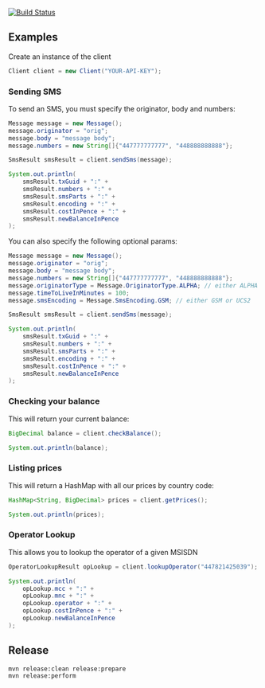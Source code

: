 [![Build Status](https://travis-ci.org/zensend/zensend_java_api.svg?branch=master)](https://travis-ci.org/zensend/zensend_java_api)

## Examples
Create an instance of the client
```java
Client client = new Client("YOUR-API-KEY");
```
### Sending SMS
To send an SMS, you must specify the originator, body and numbers:
```java
Message message = new Message();
message.originator = "orig";
message.body = "message body";
message.numbers = new String[]{"447777777777", "448888888888"};

SmsResult smsResult = client.sendSms(message);

System.out.println(
    smsResult.txGuid + ":" +
    smsResult.numbers + ":" +
    smsResult.smsParts + ":" +
    smsResult.encoding + ":" +
    smsResult.costInPence + ":" +
    smsResult.newBalanceInPence
);
```

You can also specify the following optional params:

```java
Message message = new Message();
message.originator = "orig";
message.body = "message body";
message.numbers = new String[]{"447777777777", "448888888888"};
message.originatorType = Message.OriginatorType.ALPHA; // either ALPHA or MSISDN
message.timeToLiveInMinutes = 100;
message.smsEncoding = Message.SmsEncoding.GSM; // either GSM or UCS2

SmsResult smsResult = client.sendSms(message);

System.out.println(
    smsResult.txGuid + ":" +
    smsResult.numbers + ":" +
    smsResult.smsParts + ":" +
    smsResult.encoding + ":" +
    smsResult.costInPence + ":" +
    smsResult.newBalanceInPence
);
```

### Checking your balance
This will return your current balance:
```java
BigDecimal balance = client.checkBalance();

System.out.println(balance);
```

### Listing prices
This will return a HashMap with all our prices by country code:
```java
HashMap<String, BigDecimal> prices = client.getPrices();

System.out.println(prices);
```

### Operator Lookup
This allows you to lookup the operator of a given MSISDN
```java
OperatorLookupResult opLookup = client.lookupOperator("447821425039");

System.out.println(
    opLookup.mcc + ":" +
    opLookup.mnc + ":" +
    opLookup.operator + ":" +
    opLookup.costInPence + ":" +
    opLookup.newBalanceInPence
);
```

## Release

    mvn release:clean release:prepare
    mvn release:perform
